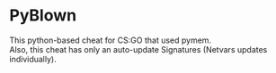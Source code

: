 # PyBlown 
This python-based cheat for CS:GO that used pymem.   
Also, this cheat has only an auto-update Signatures (Netvars updates individually).    

